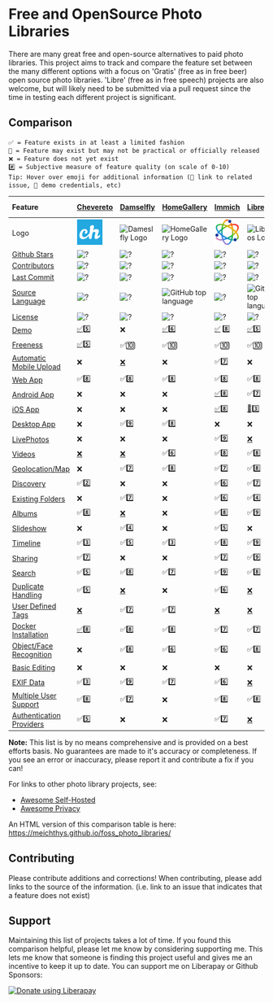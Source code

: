 # Free and OpenSource Photo Libraries

There are many great free and open-source alternatives to paid photo libraries. This project aims to track and compare the feature set between the many different options with a focus on 'Gratis' (free as in free beer) open source photo libraries. 'Libre' (free as in free speech) projects are also welcome, but will likely need to be submitted via a pull request since the time in testing each different project is significant.

## Comparison

```text
✅ = Feature exists in at least a limited fashion
🚧 = Feature may exist but may not be practical or officially released
❌ = Feature does not yet exist
#️⃣ = Subjective measure of feature quality (on scale of 0-10)
Tip: Hover over emoji for additional information (🔗 link to related issue, 🔑 demo credentials, etc)
```


| Feature                                                          | [Chevereto](https://github.com/chevereto/chevereto)                                                                                                         | [Damselfly](https://github.com/Webreaper/Damselfly)                                                                                                   | [HomeGallery](https://github.com/xemle/home-gallery)                                                                                                         | [Immich](https://github.com/immich-app/immich)                                                                                                                           | [Librephotos](https://github.com/LibrePhotos/librephotos)                                                                                       | [Lychee](https://github.com/LycheeOrg/Lychee)                                                                                                     | [Nextcloud Photos](https://github.com/nextcloud/photos/)                                                                                                               | [Nextcloud Memories](https://github.com/pulsejet/memories)                                                                                                              | [Photonix](https://github.com/photonixapp/photonix)                                                                                       | [Photofield](https://github.com/SmilyOrg/photofield)                                                                                                    | [PiGallery2](https://github.com/bpatrik/pigallery2)                                                                                      | [Photoprism](https://github.com/photoprism/photoprism)                                                                                                  | [Photoview](https://github.com/photoview/photoview)                                                                                       | [Piwigo](https://github.com/Piwigo/Piwigo)                                                                                                                                               | [Snapcrescent](https://github.com/snapcrescent/snapcrescent)                                                                                                                                          |
| :----------------------------------------------------------------- | ------------------------------------------------------------------------------------------------------------------------------------------------------------- | :------------------------------------------------------------------------------------------------------------------------------------------------------ | -------------------------------------------------------------------------------------------------------------------------------------------------------------- | ---------------------------------------------------------------------------------------------------------------------------------------------------------------------------- | ------------------------------------------------------------------------------------------------------------------------------------------------- | --------------------------------------------------------------------------------------------------------------------------------------------------- | ------------------------------------------------------------------------------------------------------------------------------------------------------------------------ | ------------------------------------------------------------------------------------------------------------------------------------------------------------------------- | ------------------------------------------------------------------------------------------------------------------------------------------- | --------------------------------------------------------------------------------------------------------------------------------------------------------- | ------------------------------------------------------------------------------------------------------------------------------------------ | --------------------------------------------------------------------------------------------------------------------------------------------------------- | ------------------------------------------------------------------------------------------------------------------------------------------- | ------------------------------------------------------------------------------------------------------------------------------------------------------------------------------------------ | ------------------------------------------------------------------------------------------------------------------------------------------------------------------------------------------------------- |
| Logo                                                             | <img src="https://raw.githubusercontent.com/chevereto/chevereto/4.0/content/images/system/default/favicon.png" style="width: 50px"  alt="Chevreto  Logo"/> | <img src="https://raw.githubusercontent.com/Webreaper/Damselfly/master/docs/cropped-Damselfly-Logo.webp" style="width: 50px"  alt="Dameslfly  Logo"/> | <img src="https://raw.githubusercontent.com/xemle/home-gallery/master/packages/webapp/src/public/logo512.png" style="width: 50px"  alt="HomeGallery  Logo"/> | <img src="https://raw.githubusercontent.com/immich-app/immich/main/mobile/android/app/src/main/res/mipmap-xxhdpi/ic_launcher.png" style="width: 50px"  alt="Immich Logo"/> | <img src="https://raw.githubusercontent.com/LibrePhotos/librephotos/dev/screenshots/lp-white.png" style="width: 50px"  alt="Librephotos Logo"/> | <img src="https://raw.githubusercontent.com/LycheeOrg/LycheeOrg.github.io/master/assets/images/logo.png" style="width: 50px"  alt="Lychee Logo"/> | <img src="https://raw.githubusercontent.com/nextcloud/android/master/app/src/main/res/mipmap-xxhdpi/ic_launcher.png" style="width: 50px"  alt="NextcloudPhotos Logo"/> | <img src="https://raw.githubusercontent.com/pulsejet/memories/master/android/app/src/main/res/mipmap-xxhdpi/ic_launcher.png" style="width: 50px"  alt="Memories Logo"/> | <img src="https://raw.githubusercontent.com/photonixapp/photonix/master/ui/public/favicon.png" style="width: 50px"  alt="Photonix Logo"/> | <img src="https://raw.githubusercontent.com/SmilyOrg/photofield/main/ui/public/android-chrome-512x512.png" style="width: 50px"  alt="Photofield Logo"/> | <img src="https://raw.githubusercontent.com/bpatrik/pigallery2/master/docs/assets/icon.png" style="width: 50px"  alt="PiGallery2 Logo"/> | <img src="https://raw.githubusercontent.com/photoprism/photoprism/develop/assets/static/icons/app/512.png" style="width: 50px"  alt="Photoprism Logo"/> | <img src="https://raw.githubusercontent.com/photoview/photoview/master/ui/public/logo512.png" style="width: 50px"  alt="Photoview Logo"/> | <img src="https://raw.githubusercontent.com/Piwigo/Piwigo/d69bc8b88434cf065b63bac87a4adcc8143ddb21/themes/default/icon/piwigo.org-icon%201.svg" style="width: 50px"  alt="Piwigo Logo"/> | <img src="https://raw.githubusercontent.com/snapcrescent/snapcrescent/main/snapcrescent_mobile/android/app/src/main/res/mipmap-xxhdpi/ic_launcher.png" style="width: 50px"  alt="Snapcrescent Logo"/> |
| [Github Stars](features.md#github-stars)                         | ![?](https://img.shields.io/github/stars/chevereto/chevereto?label=%20)                                                                                     | ![?](https://img.shields.io/github/stars/Webreaper/Damselfly?label=%20)                                                                               | ![?](https://img.shields.io/github/stars/xemle/home-gallery?label=%20)                                                                                       | ![?](https://img.shields.io/github/stars/immich-app/immich?label=%20)                                                                                                    | ![?](https://img.shields.io/github/stars/LibrePhotos/librephotos?label=%20)                                                                     | ![?](https://img.shields.io/github/stars/LycheeOrg/Lychee?label=%20)                                                                              | ![?](https://img.shields.io/github/stars/nextcloud/photos?label=%20)                                                                                                   | ![?](https://img.shields.io/github/stars/pulsejet/memories?label=%20)                                                                                                   | ![?](https://img.shields.io/github/stars/photonixapp/photonix?label=%20)                                                                  | ![?](https://img.shields.io/github/stars/smilyorg/photofield?label=%20)                                                                                 | ![?](https://img.shields.io/github/stars/bpatrik/pigallery2?label=%20)                                                                   | ![?](https://img.shields.io/github/stars/photoprism/photoprism?label=%20)                                                                               | ![?](https://img.shields.io/github/stars/photoview/photoview?label=%20)                                                                   | ![?](https://img.shields.io/github/stars/Piwigo/Piwigo?label=%20)                                                                                                                        | ![?](https://img.shields.io/github/stars/snapcrescent/snapcrescent?label=%20)                                                                                                                         |
| [Contributors](features.md#contributors)                         | ![?](https://img.shields.io/github/contributors/chevereto/chevereto?label=%20)                                                                              | ![?](https://img.shields.io/github/contributors/webreaper/damselfly?label=%20)                                                                        | ![?](https://img.shields.io/github/contributors/xemle/home-gallery?label=%20)                                                                                | ![?](https://img.shields.io/github/contributors/immich-app/immich?label=%20)                                                                                             | ![?](https://img.shields.io/github/contributors/librephotos/librephotos?label=%20)                                                              | ![?](https://img.shields.io/github/contributors/lycheeorg/lychee?label=%20)                                                                       | ![?](https://img.shields.io/github/contributors/nextcloud/photos?label=%20)                                                                                            | ![?](https://img.shields.io/github/contributors/pulsejet/memories?label=%20)                                                                                            | ![?](https://img.shields.io/github/contributors/photonixapp/photonix?label=%20)                                                           | ![?](https://img.shields.io/github/contributors/smilyorg/photofield?label=%20)                                                                          | ![?](https://img.shields.io/github/contributors/bpatrik/pigallery2?label=%20)                                                            | ![?](https://img.shields.io/github/contributors/photoprism/photoprism?label=%20)                                                                        | ![?](https://img.shields.io/github/contributors/photoview/photoview?label=%20)                                                            | ![?](https://img.shields.io/github/contributors/Piwigo/Piwigo?label=%20)                                                                                                                 | ![?](https://img.shields.io/github/contributors/snapcrescent/snapcrescent?label=%20)                                                                                                                  |
| [Last Commit](features.md#last-commit)                           | ![?](https://img.shields.io/github/last-commit/chevereto/chevereto/4.0?label=%20)                                                                           | ![?](https://img.shields.io/github/last-commit/webreaper/damselfly/master?label=%20)                                                                  | ![?](https://img.shields.io/github/last-commit/xemle/home-gallery/master?label=%20)                                                                          | ![?](https://img.shields.io/github/last-commit/immich-app/immich/main?label=%20)                                                                                         | ![?](https://img.shields.io/github/last-commit/librephotos/librephotos/dev?label=%20)                                                           | ![?](https://img.shields.io/github/last-commit/lycheeorg/lychee/master?label=%20)                                                                 | ![?](https://img.shields.io/github/last-commit/nextcloud/photos/master?label=%20)                                                                                      | ![?](https://img.shields.io/github/last-commit/pulsejet/memories/master?label=%20)                                                                                      | ![?](https://img.shields.io/github/last-commit/photonixapp/photonix/master?label=%20)                                                     | ![?](https://img.shields.io/github/last-commit/smilyorg/photofield/main?label=%20)                                                                      | ![?](https://img.shields.io/github/last-commit/bpatrik/pigallery2/master?label=%20)                                                      | ![?](https://img.shields.io/github/last-commit/photoprism/photoprism/develop?label=%20)                                                                 | ![?](https://img.shields.io/github/last-commit/photoview/photoview/master?label=%20)                                                      | ![?](https://img.shields.io/github/last-commit/Piwigo/Piwigo/master?label=%20)                                                                                                           | ![?](https://img.shields.io/github/last-commit/snapcrescent/snapcrescent/main?label=%20)                                                                                                              |
| [Source Language](features.md#source-language)                   | ![?](https://img.shields.io/github/languages/top/chevereto/chevereto)                                                                                       | ![?](https://img.shields.io/github/languages/top/Webreaper/Damselfly)                                                                                 | ![GitHub top language](https://img.shields.io/github/languages/top/xemle/home-gallery)                                                                       | ![?](https://img.shields.io/github/languages/top/immich-app/immich)                                                                                                      | ![GitHub top language](https://img.shields.io/github/languages/top/librephotos/librephotos)                                                     | ![GitHub top language](https://img.shields.io/github/languages/top/lycheeorg/lychee)                                                              | ![GitHub top language](https://img.shields.io/github/languages/top/nextcloud/photos)                                                                                   | ![GitHub top language](https://img.shields.io/github/languages/top/pulsejet/memories)                                                                                   | ![GitHub top language](https://img.shields.io/github/languages/top/photonixapp/photonix)                                                  | ![GitHub top language](https://img.shields.io/github/languages/top/smilyorg/photofield)                                                                 | ![GitHub top language](https://img.shields.io/github/languages/top/bpatrik/pigallery2)                                                   | ![GitHub top language](https://img.shields.io/github/languages/top/photoprism/photoprism)                                                               | ![GitHub top language](https://img.shields.io/github/languages/top/photoview/photoview)                                                   | ![GitHub top language](https://img.shields.io/github/languages/top/piwigo/piwigo)                                                                                                        | ![GitHub top language](https://img.shields.io/github/languages/top/snapcrescent/snapcrescent)                                                                                                         |
| [License](features.md#license)                                   | ![?](https://img.shields.io/github/license/chevereto/chevereto?label=%20)                                                                                   | ![?](https://img.shields.io/github/license/Webreaper/Damselfly?label=%20)                                                                             | ![?](https://img.shields.io/github/license/xemle/home-gallery?label=%20)                                                                                     | ![?](https://img.shields.io/github/license/immich-app/immich?label=%20)                                                                                                  | ![?](https://img.shields.io/github/license/LibrePhotos/librephotos?label=%20)                                                                   | ![?](https://img.shields.io/github/license/LycheeOrg/Lychee?label=%20)                                                                            | ![?](https://img.shields.io/github/license/nextcloud/photos?label=%20)                                                                                                 | ![?](https://img.shields.io/github/license/pulsejet/memories?label=%20)                                                                                                 | ![?](https://img.shields.io/github/license/photonixapp/photonix?label=%20)                                                                | ![?](https://img.shields.io/github/license/smilyorg/photofield?label=%20)                                                                               | ![?](https://img.shields.io/github/license/bpatrik/pigallery2?label=%20)                                                                 | ![?](https://img.shields.io/static/v1?label=%20&message=GPL-3.0&color=orange)                                                                           | ![?](https://img.shields.io/github/license/photoview/photoview?label=%20)                                                                 | ![?](https://img.shields.io/github/license/Piwigo/Piwigo?label=%20)                                                                                                                      | ![?](https://img.shields.io/github/license/snapcrescent/snapcrescent?label=%20)                                                                                                                       |
| [Demo](features.md#demo)                                         | [✅5️⃣](https://demo.chevereto.com/)                                                                                                                       | ❌                                                                                                                                                    | [✅](https://demo.home-gallery.org/https://demo.photoprism.app/library/brow)6️⃣                                                                            | [✅](https://demo.immich.app/) 8️⃣                                                                                                                                        | [✅](https://demo2.librephotos.com/ "User:demo Pass:demo1234")5️⃣                                                                             | [✅](https://lychee-demo.fly.dev/landing "User:admin Pass:admin")9️⃣                                                                            | [✅](https://nextcloud.com/instant-trial/)4️⃣                                                                                                                        | [✅](https://demo.memories.gallery/apps/memories/)8️⃣                                                                                                                 | [✅](https://demo.photonix.org/login)8️⃣                                                                                                | [✅](https://demo.photofield.dev/)6️⃣                                                                                                                 | [✅](https://pigallery2.onrender.com/)8️⃣                                                                                              | [✅](https://demo.photoprism.app/library/browse)9️⃣                                                                                                   | [✅](https://photos.qpqp.dk/ "User:demo Pass:demo")9️⃣                                                                                  | [✅](https://piwigo.org/demo)9️⃣                                                                                                                                                       | [✅](https://demo.snapcrescent.app)9️⃣                                                                                                                                                              |
| [Freeness](features.md#freeness)                                 | [✅5️⃣](https://rodolfoberrios.com/2022/12/01/chevereto-goes-free/)                                                                                       | ✅🔟                                                                                                                                                  | ✅🔟                                                                                                                                                         | ✅🔟                                                                                                                                                                       | ✅🔟                                                                                                                                            | ✅🔟                                                                                                                                              | ✅🔟                                                                                                                                                                   | ✅🔟                                                                                                                                                                    | ✅🔟                                                                                                                                      | ✅🔟                                                                                                                                                    | ✅🔟                                                                                                                                     | [🚧](https://photoprism.app/get)7️⃣                                                                                                                   | ✅🔟                                                                                                                                      | ✅🔟                                                                                                                                                                                     | ✅🔟                                                                                                                                                                                                  |
| [Automatic Mobile Upload](features.md#automatic-mobile-upload)   | ❌                                                                                                                                                          | [❌](https://github.com/Webreaper/Damselfly/issues/40)                                                                                                | ❌                                                                                                                                                           | ✅7️⃣                                                                                                                                                                    | ❌                                                                                                                                              | ❌                                                                                                                                                | ✅7️⃣                                                                                                                                                                | ✅7️⃣                                                                                                                                                                 | ❌                                                                                                                                        | ❌                                                                                                                                                      | ❌                                                                                                                                       | ✅6️⃣                                                                                                                                                 | [❌](https://github.com/photoview/photoview/issues/129)                                                                                   | ✅7️⃣                                                                                                                                                                                  | ✅7️⃣                                                                                                                                                                                               |
| [Web App](features.md#web-app)                                   | ✅8️⃣                                                                                                                                                     | ✅8️⃣                                                                                                                                               | ✅8️⃣                                                                                                                                                      | ✅8️⃣                                                                                                                                                                    | ✅8️⃣                                                                                                                                         | ✅8️⃣                                                                                                                                           | ✅7️⃣                                                                                                                                                                | ✅9️⃣                                                                                                                                                                 | ✅7️⃣                                                                                                                                   | ✅9️⃣                                                                                                                                                 | ✅7️⃣                                                                                                                                  | ✅7️⃣                                                                                                                                                 | ✅8️⃣                                                                                                                                   | ✅8️⃣                                                                                                                                                                                  | ✅7️⃣                                                                                                                                                                                               |
| [Android App](features.md#android-app)                           | ❌                                                                                                                                                          | ❌                                                                                                                                                    | ❌                                                                                                                                                           | [✅](https://github.com/immich-app/immich#step-4-run-mobile-app)8️⃣                                                                                                    | ✅[7️⃣](https://github.com/savvasdalkitsis/uhuruphotos-android)                                                                               | [❌](https://github.com/LycheeOrg/Lychee/issues/1013)                                                                                             | [✅](https://github.com/nextcloud/android)3️⃣                                                                                                                        | [✅](https://github.com/pulsejet/memories/issues/180)7️⃣                                                                                                              | ✅[4️⃣](https://github.com/photonixapp/photonix-mobile)                                                                                 | ❌                                                                                                                                                      | ❌                                                                                                                                       | [🚧](https://docs.photoprism.app/user-guide/pwa/)4️⃣                                                                                                  | [🚧](https://github.com/photoview/photoview/issues/701)3️⃣                                                                              | [✅](https://www.piwigo.org/mobile-applications)7️⃣                                                                                                                                    | [✅](https://github.com/snapcrescent/snapcrescent/releases)7️⃣                                                                                                                                      |
| [iOS App](features.md#ios-app)                                   | ❌                                                                                                                                                          | ❌                                                                                                                                                    | ❌                                                                                                                                                           | [✅](https://github.com/immich-app/immich#step-4-run-mobile-app)8️⃣                                                                                                    | [🚧](https://github.com/LibrePhotos/librephotos-mobile)3️⃣                                                                                    | [❌](https://github.com/LycheeOrg/Lychee/issues/1013)                                                                                             | [🚧](https://github.com/nextcloud/ios/ "Nextcloud Files App")3️⃣                                                                                                     | [🚧](https://github.com/nextcloud/ios/ "Nextcloud Files App")3️⃣                                                                                                      | ✅[4️⃣](https://github.com/photonixapp/photonix-mobile)                                                                                 | ❌                                                                                                                                                      | ❌                                                                                                                                       | [🚧](https://docs.photoprism.app/user-guide/pwa/)4️⃣                                                                                                  | [✅](https://apps.apple.com/dk/app/photoview-media-gallery/id1578380271)6️⃣                                                             | [✅](https://www.piwigo.org/mobile-applications)7️⃣                                                                                                                                    | ❌                                                                                                                                                                                                    |
| [Desktop App](features.md#desktop-app)                           | ❌                                                                                                                                                          | ✅9️⃣                                                                                                                                               | ✅8️⃣                                                                                                                                                      | ❌                                                                                                                                                                         | ❌                                                                                                                                              | ❌                                                                                                                                                | [🚧](https://github.com/nextcloud/desktop/ "File sync only")2️⃣                                                                                                      | [🚧](https://github.com/nextcloud/desktop/ "File sync only")2️⃣                                                                                                       | [❌](https://github.com/photonixapp/photonix/issues/61)                                                                                   | ❌                                                                                                                                                      | ❌                                                                                                                                       | ❌                                                                                                                                                      | ❌                                                                                                                                        | ❌                                                                                                                                                                                       | ❌                                                                                                                                                                                                    |
| [LivePhotos](features.md#livephotos)                             | ❌                                                                                                                                                          | ❌                                                                                                                                                    | ❌                                                                                                                                                           | ✅9️⃣                                                                                                                                                                    | [❌](https://github.com/LibrePhotos/librephotos/issues/287)                                                                                     | ✅[6️⃣](https://github.com/LycheeOrg/Lychee/issues/1283)                                                                                        | [✅️3️⃣](https://github.com/nextcloud/photos/issues/344)                                                                                                            | ✅8️⃣                                                                                                                                                                 | [❌](https://github.com/photonixapp/photonix/issues/250)                                                                                  | [❌](https://github.com/SmilyOrg/photofield/issues/52)                                                                                                  | ❌                                                                                                                                       | ✅7️⃣                                                                                                                                                 | [❌](https://github.com/photoview/photoview/issues/273)                                                                                   | [❌](https://github.com/Piwigo/Piwigo/issues/1677)                                                                                                                                       | ❌                                                                                                                                                                                                    |
| [Videos](features.md#videos)                                     | [❌](https://blog.chevereto.com/upcoming/video-support/)                                                                                                  | [❌](https://github.com/Webreaper/Damselfly/issues/82)                                                                                                | ✅6️⃣                                                                                                                                                      | ✅8️⃣                                                                                                                                                                    | ✅8️⃣                                                                                                                                         | ✅6️⃣                                                                                                                                           | ✅5️⃣                                                                                                                                                                | ✅7️⃣                                                                                                                                                                 | [❌](https://github.com/photonixapp/photonix/issues/295)                                                                                  | ✅6️⃣                                                                                                                                                 | ✅8️⃣                                                                                                                                  | ✅7️⃣                                                                                                                                                 | ✅7️⃣                                                                                                                                   | ✅4️⃣                                                                                                                                                                                  | ✅7️⃣                                                                                                                                                                                               |
| [Geolocation/Map](features.md#geolocation/map)                   | ❌                                                                                                                                                          | ✅7️⃣                                                                                                                                               | ✅8️⃣                                                                                                                                                      | ✅7️⃣                                                                                                                                                                    | ✅8️⃣                                                                                                                                         | [✅5️⃣](https://github.com/LycheeOrg/Lychee/issues/1051)                                                                                        | ✅6️⃣                                                                                                                                                                | ✅9️⃣                                                                                                                                                                 | ✅9️⃣                                                                                                                                   | ✅8️⃣                                                                                                                                                 | ✅8️⃣                                                                                                                                  | ✅6️⃣                                                                                                                                                 | ✅8️⃣                                                                                                                                   | ✅7️⃣                                                                                                                                                                                  | ❌                                                                                                                                                                                                    |
| [Discovery](features.md#discovery)                               | ✅2️⃣                                                                                                                                                     | ❌                                                                                                                                                    | ❌                                                                                                                                                           | ✅6️⃣                                                                                                                                                                    | ✅7️⃣                                                                                                                                         | ✅6️⃣                                                                                                                                           | ✅6️⃣                                                                                                                                                                | ✅7️⃣                                                                                                                                                                 | ❌                                                                                                                                        | ❌                                                                                                                                                      | ❌                                                                                                                                       | ✅6️⃣                                                                                                                                                 | ❌                                                                                                                                        | ✅1️⃣                                                                                                                                                                                  | ❌                                                                                                                                                                                                    |
| [Existing Folders](features.md#existing-folders)                 | ❌                                                                                                                                                          | ✅7️⃣                                                                                                                                               | ❌                                                                                                                                                           | ✅[6️⃣](https://immich.app/docs/features/libraries#external-libraries)                                                                                                   | ✅4️⃣                                                                                                                                         | [❌](https://github.com/LycheeOrg/Lychee/issues/1096)                                                                                             | ✅7️⃣                                                                                                                                                                | ✅9️⃣                                                                                                                                                                 | [❌](https://github.com/photonixapp/photonix/issues/411)                                                                                  | ✅[4️⃣](https://github.com/SmilyOrg/photofield/issues/45)                                                                                             | ✅5️⃣                                                                                                                                  | ✅9️⃣                                                                                                                                                 | ✅5️⃣                                                                                                                                   | [✅](https://github.com/Piwigo/Piwigo/issues/960)7️⃣                                                                                                                                   | ❌                                                                                                                                                                                                    |
| [Albums](features.md#albums)                                     | ✅8️⃣                                                                                                                                                     | [❌](https://github.com/Webreaper/Damselfly/issues/238)                                                                                               | ❌                                                                                                                                                           | ✅8️⃣                                                                                                                                                                    | ✅9️⃣                                                                                                                                         | ✅8️⃣                                                                                                                                           | ✅4️⃣                                                                                                                                                                | ✅8️⃣                                                                                                                                                                 | ✅5️⃣                                                                                                                                   | ❌                                                                                                                                                      | ✅6️⃣                                                                                                                                  | ✅8️⃣                                                                                                                                                 | ✅6️⃣                                                                                                                                   | ✅8️⃣                                                                                                                                                                                  | ✅5️⃣                                                                                                                                                                                               |
| [Slideshow](features.md#slideshow)                               | ❌                                                                                                                                                          | ✅4️⃣                                                                                                                                               | ❌                                                                                                                                                           | ✅5️⃣                                                                                                                                                                    | ❌                                                                                                                                              | [✅4️⃣](https://github.com/LycheeOrg/Lychee/pull/1819)                                                                                          | ✅5️⃣                                                                                                                                                                | ✅5️⃣                                                                                                                                                                 | [❌](https://github.com/photonixapp/photonix/issues/427)                                                                                  | ✅6️⃣                                                                                                                                                 | ✅7️⃣                                                                                                                                  | ✅6️⃣                                                                                                                                                 | [❌](https://github.com/photoview/photoview/issues/51)                                                                                    | ✅5️⃣                                                                                                                                                                                  | ❌                                                                                                                                                                                                    |
| [Timeline](features.md#timeline)                                 | ✅3️⃣                                                                                                                                                     | ✅5️⃣                                                                                                                                               | ✅3️⃣                                                                                                                                                      | ✅8️⃣                                                                                                                                                                    | ✅9️⃣                                                                                                                                         | [❌](https://github.com/LycheeOrg/Lychee/issues/1050)                                                                                             | ✅4️⃣                                                                                                                                                                | ✅9️⃣                                                                                                                                                                 | ✅5️⃣                                                                                                                                   | ✅6️⃣                                                                                                                                                 | ✅5️⃣                                                                                                                                  | ✅5️⃣                                                                                                                                                 | ✅9️⃣                                                                                                                                   | ✅3️⃣                                                                                                                                                                                  | ✅5️⃣                                                                                                                                                                                               |
| [Sharing](features.md#sharing)                                   | ✅7️⃣                                                                                                                                                     | ❌                                                                                                                                                    | ❌                                                                                                                                                           | ✅7️⃣                                                                                                                                                                    | ✅9️⃣                                                                                                                                         | ✅9️⃣                                                                                                                                           | ✅8️⃣                                                                                                                                                                | ✅9️⃣                                                                                                                                                                 | ❌                                                                                                                                        | ❌                                                                                                                                                      | ✅7️⃣                                                                                                                                  | ✅7️⃣                                                                                                                                                 | ✅8️⃣                                                                                                                                   | ✅5️⃣                                                                                                                                                                                  | ✅5️⃣                                                                                                                                                                                               |
| [Search](features.md#search)                                     | ✅5️⃣                                                                                                                                                     | ✅8️⃣                                                                                                                                               | ✅7️⃣                                                                                                                                                      | ✅9️⃣                                                                                                                                                                    | ✅8️⃣                                                                                                                                         | ✅5️⃣                                                                                                                                           | ✅4️⃣                                                                                                                                                                | ✅4️⃣                                                                                                                                                                 | ✅8️⃣                                                                                                                                   | ✅9️⃣                                                                                                                                                 | ✅7️⃣                                                                                                                                  | ✅8️⃣                                                                                                                                                 | ✅5️⃣                                                                                                                                   | ✅7️⃣                                                                                                                                                                                  | ❌                                                                                                                                                                                                    |
| [Duplicate Handling](features.md#duplicate-handling)             | ✅5️⃣                                                                                                                                                     | [❌](https://github.com/Webreaper/Damselfly/issues/97)                                                                                                | ❌                                                                                                                                                           | ✅6️⃣                                                                                                                                                                    | [❌](https://github.com/LibrePhotos/librephotos/issues/753)                                                                                     | [❌](https://github.com/LycheeOrg/Lychee/issues/1762)                                                                                             | ✅[6️⃣](https://apps.nextcloud.com/apps/mediadc)                                                                                                                     | ✅[6️⃣](https://apps.nextcloud.com/apps/mediadc)                                                                                                                      | [❌](https://github.com/photonixapp/photonix/issues/422)                                                                                  | ❌                                                                                                                                                      | ✅5️⃣                                                                                                                                  | ✅[6️⃣](https://docs.photoprism.app/user-guide/library/duplicates/)                                                                                   | [❌](https://github.com/photoview/photoview/issues/801)                                                                                   | ✅6️⃣                                                                                                                                                                                  | ✅7️⃣                                                                                                                                                                                               |
| [User Defined Tags](features.md#photo-tagging)                   | [❌](https://blog.chevereto.com/upcoming/tags-support/)                                                                                                     | ✅7️⃣                                                                                                                                               | ✅7️⃣                                                                                                                                                      | [❌](https://github.com/immich-app/immich/issues/838)                                                                                                                      | [❌](https://github.com/LibrePhotos/librephotos/issues/525)                                                                                     | ✅5️⃣                                                                                                                                           | ✅️3️⃣                                                                                                                                                              | [✅️](https://github.com/pulsejet/memories/issues/487)6️⃣                                                                                                            | ✅6️⃣                                                                                                                                   | ✅6️⃣                                                                                                                                                 | ❌                                                                                                                                       | ✅5️⃣                                                                                                                                                 | ❌                                                                                                                                        | ✅7️⃣                                                                                                                                                                                  | ❌                                                                                                                                                                                                    |
| [Docker Installation](features.md#docker-installation)           | [✅8️⃣](https://github.com/chevereto/docker#pure-docker)                                                                                                  | ✅8️⃣                                                                                                                                               | ✅8️⃣                                                                                                                                                      | ✅7️⃣                                                                                                                                                                    | ✅7️⃣                                                                                                                                         | ✅7️⃣                                                                                                                                           | [✅](https://github.com/nextcloud/all-in-one#nextcloud-all-in-one)6️⃣                                                                                                | [✅](https://github.com/nextcloud/all-in-one#nextcloud-all-in-one)6️⃣                                                                                                 | ✅8️⃣                                                                                                                                   | ✅7️⃣                                                                                                                                                 | ✅7️⃣                                                                                                                                  | ✅6️⃣                                                                                                                                                 | ✅8️⃣                                                                                                                                   | [✅](https://hub.docker.com/r/linuxserver/piwigo)7️⃣                                                                                                                                   | ✅8️⃣                                                                                                                                                                                               |
| [Object/Face Recognition](features.md#object/face-recognition)   | ❌                                                                                                                                                          | ✅8️⃣                                                                                                                                               | ✅6️⃣                                                                                                                                                      | ✅6️⃣                                                                                                                                                                    | ✅8️⃣                                                                                                                                         | [❌](https://github.com/LycheeOrg/Lychee/issues/1266)                                                                                             | [✅8️⃣](https://github.com/nextcloud/recognize)                                                                                                                      | [✅8️⃣](https://github.com/nextcloud/recognize)                                                                                                                       | ✅8️⃣                                                                                                                                   | ✅7️⃣                                                                                                                                                 | ✅6️⃣                                                                                                                                  | ✅9️⃣                                                                                                                                                 | ✅6️⃣                                                                                                                                   | [✅](https://github.com/Piwigo/Piwigo/issues/1159)5️⃣                                                                                                                                  | ❌                                                                                                                                                                                                    |
| [Basic Editing](features.md#basic-editing)                       | ❌                                                                                                                                                          | ❌                                                                                                                                                    | ❌                                                                                                                                                           | ❌                                                                                                                                                                         | ❌                                                                                                                                              | ❌                                                                                                                                                | ✅6️⃣                                                                                                                                                                | ✅6️⃣                                                                                                                                                                 | ❌                                                                                                                                        | ❌                                                                                                                                                      | ❌                                                                                                                                       | ❌                                                                                                                                                      | ❌                                                                                                                                        | ❌                                                                                                                                                                                       | ❌                                                                                                                                                                                                    |
| [EXIF Data](features.md#exif-data)                               | ✅3️⃣                                                                                                                                                     | ✅9️⃣                                                                                                                                               | ✅7️⃣                                                                                                                                                      | ✅6️⃣                                                                                                                                                                    | [❌](https://github.com/LibrePhotos/librephotos/issues/77)                                                                                      | ✅7️⃣                                                                                                                                           | [❌](https://github.com/nextcloud/photos/issues/226)                                                                                                                   | ✅8️⃣                                                                                                                                                                 | ✅7️⃣                                                                                                                                   | ✅️3️⃣                                                                                                                                               | ✅7️⃣                                                                                                                                  | ✅9️⃣                                                                                                                                                 | ✅7️⃣                                                                                                                                   | ✅6️⃣                                                                                                                                                                                  | ✅7️⃣                                                                                                                                                                                               |
| [Multiple User Support](features.md#multiple-user-support)       | ✅8️⃣                                                                                                                                                     | ✅7️⃣                                                                                                                                               | ❌                                                                                                                                                           | ✅8️⃣                                                                                                                                                                    | ✅8️⃣                                                                                                                                         | ✅6️⃣                                                                                                                                           | ✅9️⃣                                                                                                                                                                | ✅9️⃣                                                                                                                                                                 | ✅7️⃣                                                                                                                                   | [❌](https://github.com/SmilyOrg/photofield/issues/28)                                                                                                  | ✅7️⃣                                                                                                                                  | [❌](https://github.com/photoprism/photoprism/issues/98)                                                                                                | ✅6️⃣                                                                                                                                   | ✅8️⃣                                                                                                                                                                                  | ✅5️⃣                                                                                                                                                                                               |
| [Authentication Providers](features.md#authentication-providers) | ✅5️⃣                                                                                                                                                     | ❌                                                                                                                                                    | ❌                                                                                                                                                           | ✅7️⃣                                                                                                                                                                    | [❌](https://github.com/LibrePhotos/librephotos/issues/616)                                                                                     | [❌](https://github.com/LycheeOrg/Lychee/issues/1844)                                                                                             | ✅9️⃣                                                                                                                                                                | ✅9️⃣                                                                                                                                                                 | [❌](https://github.com/photonixapp/photonix/issues/432)                                                                                  | ❌                                                                                                                                                      | [❌](https://github.com/bpatrik/pigallery2/issues/389)                                                                                   | [🚧](https://github.com/photoprism/photoprism/issues/782)                                                                                               | [❌](https://github.com/photoview/photoview/issues/624)                                                                                   | ✅5️⃣                                                                                                                                                                                  | ❌                                                                                                                                                                                                    |

**Note:** This list is by no means comprehensive and is provided on a best efforts basis. No guarantees are made to it's accuracy or completeness. If you see an error or inaccuracy, please report it and contribute a fix if you can!

For links to other photo library projects, see:

- [Awesome Self-Hosted](https://github.com/awesome-selfhosted/awesome-selfhosted#photo-and-video-galleries)
- [Awesome Privacy](https://github.com/pluja/awesome-privacy#photo-storage)

An HTML version of this comparison table is here: https://meichthys.github.io/foss_photo_libraries/

## Contributing

Please contribute additions and corrections!
When contributing, please add links to the source of the information.
(i.e. link to an issue that indicates that a feature does not exist)

## Support

Maintaining this list of projects takes a lot of time. If you found this comparison helpful, please let me know by considering supporting me. This lets me know that someone is finding this project useful and gives me an incentive to keep it up to date.
You can support me on Liberapay or Github Sponsors:

<a href="https://liberapay.com/meichthys/donate"><img alt="Donate using Liberapay" src="https://liberapay.com/assets/widgets/donate.svg"></a>
